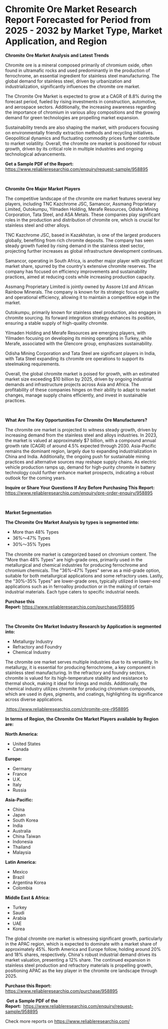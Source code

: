 <p><h1>Chromite Ore Market Research Report Forecasted for Period from 2025 -  2032 by Market Type, Market Application, and Region</h1></p><p><strong>Chromite Ore Market Analysis and Latest Trends</strong></p>
<p><p>Chromite ore is a mineral composed primarily of chromium oxide, often found in ultramafic rocks and used predominantly in the production of ferrochrome, an essential ingredient for stainless steel manufacturing. The global demand for stainless steel, driven by urbanization and industrialization, significantly influences the chromite ore market. </p><p>The Chromite Ore Market is expected to grow at a CAGR of 8.8% during the forecast period, fueled by rising investments in construction, automotive, and aerospace sectors. Additionally, the increasing awareness regarding the importance of chromium in various alloy compositions and the growing demand for green technologies are propelling market expansion. </p><p>Sustainability trends are also shaping the market, with producers focusing on environmentally friendly extraction methods and recycling initiatives. Geopolitical dynamics and fluctuating commodity prices further contribute to market volatility. Overall, the chromite ore market is positioned for robust growth, driven by its critical role in multiple industries and ongoing technological advancements.</p></p>
<p><strong>Get a Sample PDF of the Report:&nbsp;</strong> <a href="https://www.reliableresearchiq.com/enquiry/request-sample/958895?utm_campaign=3513&utm_medium=2&utm_source=Github&utm_content=ia&utm_term=02042025&utm_id=chromite-ore">https://www.reliableresearchiq.com/enquiry/request-sample/958895</a></p>
<p>&nbsp;</p>
<p><strong>Chromite Ore Major Market Players</strong></p>
<p><p>The competitive landscape of the chromite ore market features several key players, including TNC Kazchrome JSC, Samancor, Assmang Proprietary Limited, Outokumpu, Yilmaden Holding, Merafe Resources, Odisha Mining Corporation, Tata Steel, and ASA Metals. These companies play significant roles in the production and distribution of chromite ore, which is crucial for stainless steel and other alloys.</p><p>TNC Kazchrome JSC, based in Kazakhstan, is one of the largest producers globally, benefiting from rich chromite deposits. The company has seen steady growth fueled by rising demand in the stainless steel sector, projecting further increases as global infrastructure development continues. </p><p>Samancor, operating in South Africa, is another major player with significant market share, spurred by the country's extensive chromite reserves. The company has focused on efficiency improvements and sustainability practices, aimed at reducing costs while increasing production capacity.</p><p>Assmang Proprietary Limited is jointly owned by Assore Ltd and African Rainbow Minerals. The company is known for its strategic focus on quality and operational efficiency, allowing it to maintain a competitive edge in the market. </p><p>Outokumpu, primarily known for stainless steel production, also engages in chromite sourcing. Its forward integration strategy enhances its position, ensuring a stable supply of high-quality chromite.</p><p>Yilmaden Holding and Merafe Resources are emerging players, with Yilmaden focusing on developing its mining operations in Turkey, while Merafe, associated with the Glencore group, emphasizes sustainability.</p><p>Odisha Mining Corporation and Tata Steel are significant players in India, with Tata Steel expanding its chromite ore operations to support its steelmaking requirements.</p><p>Overall, the global chromite market is poised for growth, with an estimated market size exceeding $10 billion by 2025, driven by ongoing industrial demands and infrastructure projects across Asia and Africa. The profitability of these companies hinges on their ability to adapt to market changes, manage supply chains efficiently, and invest in sustainable practices.</p></p>
<p>&nbsp;</p>
<p><strong>What Are The Key Opportunities For Chromite Ore Manufacturers?</strong></p>
<p><p>The chromite ore market is projected to witness steady growth, driven by increasing demand from the stainless steel and alloys industries. In 2023, the market is valued at approximately $7 billion, with a compound annual growth rate (CAGR) of around 4.5% expected through 2030. Asia-Pacific remains the dominant region, largely due to expanding industrialization in China and India. Additionally, the ongoing push for sustainable mining practices and alternative sources may reshape supply chains. As electric vehicle production ramps up, demand for high-purity chromite in battery technology could further enhance market prospects, indicating a robust outlook for the coming years.</p></p>
<p><strong>Inquire or Share Your Questions If Any Before Purchasing This Report:</strong> <a href="https://www.reliableresearchiq.com/enquiry/pre-order-enquiry/958895?utm_campaign=3513&utm_medium=2&utm_source=Github&utm_content=ia&utm_term=02042025&utm_id=chromite-ore">https://www.reliableresearchiq.com/enquiry/pre-order-enquiry/958895</a></p>
<p>&nbsp;</p>
<p><strong>Market Segmentation</strong></p>
<p><strong>The Chromite Ore Market Analysis by types is segmented into:</strong></p>
<p><ul><li>More than 48% Types</li><li>36%～47% Types</li><li>30%～35% Types</li></ul></p>
<p><p>The chromite ore market is categorized based on chromium content. The "More than 48% Types" are high-grade ores, primarily used in the metallurgical and chemical industries for producing ferrochrome and chromium chemicals. The "36%–47% Types" serve as a mid-grade option, suitable for both metallurgical applications and some refractory uses. Lastly, the "30%–35% Types" are lower-grade ores, typically utilized in lower-end applications such as in ferroalloy production or in the making of certain industrial materials. Each type caters to specific industrial needs.</p></p>
<p><strong>Purchase this Report:&nbsp;</strong><a href="https://www.reliableresearchiq.com/purchase/958895?utm_campaign=3513&utm_medium=2&utm_source=Github&utm_content=ia&utm_term=02042025&utm_id=chromite-ore">https://www.reliableresearchiq.com/purchase/958895</a></p>
<p>&nbsp;</p>
<p><strong>The Chromite Ore Market Industry Research by Application is segmented into:</strong></p>
<p><ul><li>Metallurgy Industry</li><li>Refractory and Foundry</li><li>Chemical Industry</li></ul></p>
<p><p>The chromite ore market serves multiple industries due to its versatility. In metallurgy, it is essential for producing ferrochrome, a key component in stainless steel manufacturing. In the refractory and foundry sectors, chromite is valued for its high-temperature stability and resistance to thermal shock, making it ideal for linings and molds. Additionally, the chemical industry utilizes chromite for producing chromium compounds, which are used in dyes, pigments, and coatings, highlighting its significance across diverse applications.</p></p>
<p><a href="https://www.reliableresearchiq.com/chromite-ore-r958895?utm_campaign=3513&utm_medium=2&utm_source=Github&utm_content=ia&utm_term=02042025&utm_id=chromite-ore">&nbsp;https://www.reliableresearchiq.com/chromite-ore-r958895</a></p>
<p><strong>In terms of Region, the Chromite Ore Market Players available by Region are:</strong></p>
<p>
    <p> <strong> North America: </strong>
        <ul>
            <li>United States</li>
            <li>Canada</li>
        </ul>
        </p> 
    <p> <strong> Europe: </strong>
        <ul>
            <li>Germany</li>
            <li>France</li>
            <li>U.K.</li>
            <li>Italy</li>
            <li>Russia</li>
        </ul>
        </p> 
    <p> <strong> Asia-Pacific: </strong>
        <ul>
            <li>China</li>
            <li>Japan</li>
            <li>South Korea</li>
            <li>India</li>
            <li>Australia</li>
            <li>China Taiwan</li>
            <li>Indonesia</li>
            <li>Thailand</li>
            <li>Malaysia</li>
        </ul>
        </p> 
    <p> <strong> Latin America: </strong>
        <ul>
            <li>Mexico</li>
            <li>Brazil</li>
            <li>Argentina Korea</li>
            <li>Colombia</li>
        </ul>
        </p> 
    <p> <strong> Middle East & Africa: </strong>
        <ul>
            <li>Turkey</li>
            <li>Saudi</li>
            <li>Arabia</li>
            <li>UAE</li>
            <li>Korea</li>
        </ul>
    </p>
    </p>
<p><p>The global chromite ore market is witnessing significant growth, particularly in the APAC region, which is expected to dominate with a market share of approximately 45%. North America and Europe follow, holding around 20% and 18% shares, respectively. China's robust industrial demand drives its market valuation, presenting a 12% share. The continued expansion in stainless steel production and refractory materials is propelling growth, positioning APAC as the key player in the chromite ore landscape through 2025.</p></p>
<p><strong>Purchase this Report: </strong><a href="https://www.reliableresearchiq.com/purchase/958895?utm_campaign=3513&utm_medium=2&utm_source=Github&utm_content=ia&utm_term=02042025&utm_id=chromite-ore">https://www.reliableresearchiq.com/purchase/958895</a></p>
<p>&nbsp;<strong>Get a Sample PDF of the Report:&nbsp;&nbsp;</strong><a href="https://www.reliableresearchiq.com/enquiry/request-sample/958895?utm_campaign=3513&utm_medium=2&utm_source=Github&utm_content=ia&utm_term=02042025&utm_id=chromite-ore">https://www.reliableresearchiq.com/enquiry/request-sample/958895</a></p>
<p><strong></strong></p>
<p>Check more reports on <a href="https://www.reliableresearchiq.com/?utm_campaign=3513&utm_medium=2&utm_source=Github&utm_content=ia&utm_term=02042025&utm_id=chromite-ore">https://www.reliableresearchiq.com/</a></p>
